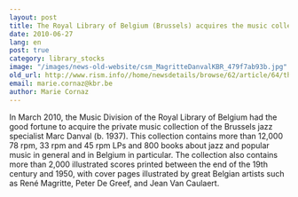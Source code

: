 ```yaml
---
layout: post
title: The Royal Library of Belgium (Brussels) acquires the music collection of the Belgian jazz specialist Marc Danval
date: 2010-06-27
lang: en
post: true
category: library_stocks
image: "/images/news-old-website/csm_MagritteDanvalKBR_479f7ab93b.jpg"
old_url: http://www.rism.info//home/newsdetails/browse/62/article/64/the-royal-library-of-belgium-brussels-acquires-the-music-collection-of-the-belgian-jazz-specialist.html
email: marie.cornaz@kbr.be
author: Marie Cornaz
---
```


In March 2010, the Music Division of the Royal Library of Belgium had the good fortune to acquire the private music collection of the Brussels jazz specialist Marc Danval (b. 1937). This collection contains more than 12,000 78 rpm, 33 rpm and 45 rpm LPs and 800 books about jazz and popular music in general and in Belgium in particular. The collection also contains more than 2,000 illustrated scores printed between the end of the 19th century and 1950, with cover pages illustrated by great Belgian artists such as René Magritte, Peter De Greef, and Jean Van Caulaert.